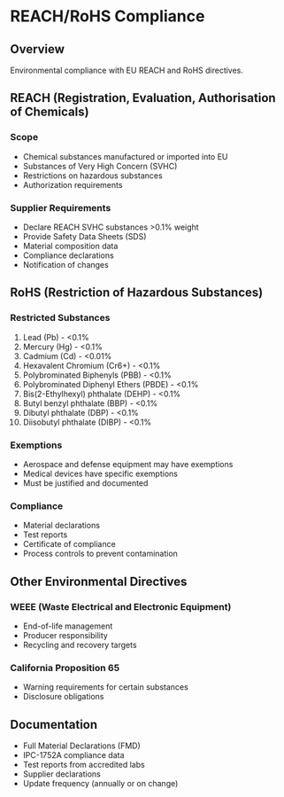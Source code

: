 # REACH/RoHS Compliance

## Overview

Environmental compliance with EU REACH and RoHS directives.

## REACH (Registration, Evaluation, Authorisation of Chemicals)

### Scope
- Chemical substances manufactured or imported into EU
- Substances of Very High Concern (SVHC)
- Restrictions on hazardous substances
- Authorization requirements

### Supplier Requirements
- Declare REACH SVHC substances >0.1% weight
- Provide Safety Data Sheets (SDS)
- Material composition data
- Compliance declarations
- Notification of changes

## RoHS (Restriction of Hazardous Substances)

### Restricted Substances
1. Lead (Pb) - <0.1%
2. Mercury (Hg) - <0.1%
3. Cadmium (Cd) - <0.01%
4. Hexavalent Chromium (Cr6+) - <0.1%
5. Polybrominated Biphenyls (PBB) - <0.1%
6. Polybrominated Diphenyl Ethers (PBDE) - <0.1%
7. Bis(2-Ethylhexyl) phthalate (DEHP) - <0.1%
8. Butyl benzyl phthalate (BBP) - <0.1%
9. Dibutyl phthalate (DBP) - <0.1%
10. Diisobutyl phthalate (DIBP) - <0.1%

### Exemptions
- Aerospace and defense equipment may have exemptions
- Medical devices have specific exemptions
- Must be justified and documented

### Compliance
- Material declarations
- Test reports
- Certificate of compliance
- Process controls to prevent contamination

## Other Environmental Directives

### WEEE (Waste Electrical and Electronic Equipment)
- End-of-life management
- Producer responsibility
- Recycling and recovery targets

### California Proposition 65
- Warning requirements for certain substances
- Disclosure obligations

## Documentation
- Full Material Declarations (FMD)
- IPC-1752A compliance data
- Test reports from accredited labs
- Supplier declarations
- Update frequency (annually or on change)
